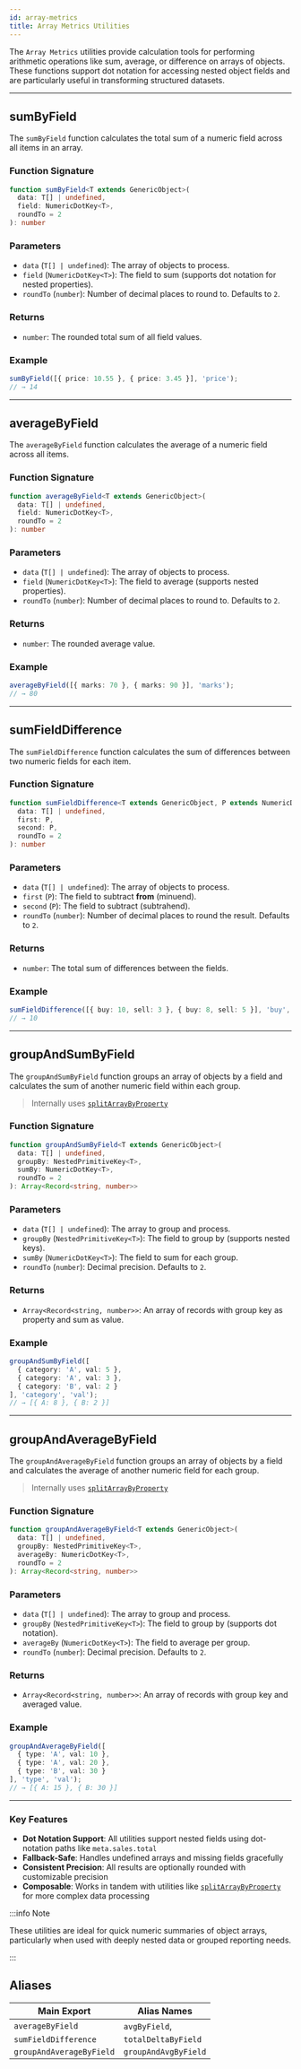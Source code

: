 ```yaml
---
id: array-metrics
title: Array Metrics Utilities
---
```


<!-- markdownlint-disable-file MD024 -->

The `Array Metrics` utilities provide calculation tools for performing arithmetic operations like sum, average, or difference on arrays of objects. These functions support dot notation for accessing nested object fields and are particularly useful in transforming structured datasets.

---

## sumByField

The `sumByField` function calculates the total sum of a numeric field across all items in an array.

### Function Signature

```ts
function sumByField<T extends GenericObject>(
  data: T[] | undefined,
  field: NumericDotKey<T>,
  roundTo = 2
): number
````

### Parameters

* `data` (`T[] | undefined`): The array of objects to process.
* `field` (`NumericDotKey<T>`): The field to sum (supports dot notation for nested properties).
* `roundTo` (`number`): Number of decimal places to round to. Defaults to `2`.

### Returns

* `number`: The rounded total sum of all field values.

### Example

```ts
sumByField([{ price: 10.55 }, { price: 3.45 }], 'price');
// → 14
```

---

## averageByField

The `averageByField` function calculates the average of a numeric field across all items.

### Function Signature

```ts
function averageByField<T extends GenericObject>(
  data: T[] | undefined,
  field: NumericDotKey<T>,
  roundTo = 2
): number
```

### Parameters

* `data` (`T[] | undefined`): The array of objects to process.
* `field` (`NumericDotKey<T>`): The field to average (supports nested properties).
* `roundTo` (`number`): Number of decimal places to round to. Defaults to `2`.

### Returns

* `number`: The rounded average value.

### Example

```ts
averageByField([{ marks: 70 }, { marks: 90 }], 'marks');
// → 80
```

---

## sumFieldDifference

The `sumFieldDifference` function calculates the sum of differences between two numeric fields for each item.

### Function Signature

```ts
function sumFieldDifference<T extends GenericObject, P extends NumericDotKey<T>>(
  data: T[] | undefined,
  first: P,
  second: P,
  roundTo = 2
): number
```

### Parameters

* `data` (`T[] | undefined`): The array of objects to process.
* `first` (`P`): The field to subtract **from** (minuend).
* `second` (`P`): The field to subtract (subtrahend).
* `roundTo` (`number`): Number of decimal places to round the result. Defaults to `2`.

### Returns

* `number`: The total sum of differences between the fields.

### Example

```ts
sumFieldDifference([{ buy: 10, sell: 3 }, { buy: 8, sell: 5 }], 'buy', 'sell');
// → 10
```

---

## groupAndSumByField

The `groupAndSumByField` function groups an array of objects by a field and calculates the sum of another numeric field within each group.

> Internally uses [`splitArrayByProperty`](split-array#splitarraybyproperty)

### Function Signature

```ts
function groupAndSumByField<T extends GenericObject>(
  data: T[] | undefined,
  groupBy: NestedPrimitiveKey<T>,
  sumBy: NumericDotKey<T>,
  roundTo = 2
): Array<Record<string, number>>
```

### Parameters

* `data` (`T[] | undefined`): The array to group and process.
* `groupBy` (`NestedPrimitiveKey<T>`): The field to group by (supports nested keys).
* `sumBy` (`NumericDotKey<T>`): The field to sum for each group.
* `roundTo` (`number`): Decimal precision. Defaults to `2`.

### Returns

* `Array<Record<string, number>>`: An array of records with group key as property and sum as value.

### Example

```ts
groupAndSumByField([
  { category: 'A', val: 5 },
  { category: 'A', val: 3 },
  { category: 'B', val: 2 }
], 'category', 'val');
// → [{ A: 8 }, { B: 2 }]
```

---

## groupAndAverageByField

The `groupAndAverageByField` function groups an array of objects by a field and calculates the average of another numeric field for each group.

> Internally uses [`splitArrayByProperty`](split-array#splitarraybyproperty)

### Function Signature

```ts
function groupAndAverageByField<T extends GenericObject>(
  data: T[] | undefined,
  groupBy: NestedPrimitiveKey<T>,
  averageBy: NumericDotKey<T>,
  roundTo = 2
): Array<Record<string, number>>
```

### Parameters

* `data` (`T[] | undefined`): The array to group and process.
* `groupBy` (`NestedPrimitiveKey<T>`): The field to group by (supports dot notation).
* `averageBy` (`NumericDotKey<T>`): The field to average per group.
* `roundTo` (`number`): Decimal precision. Defaults to `2`.

### Returns

* `Array<Record<string, number>>`: An array of records with group key and averaged value.

### Example

```ts
groupAndAverageByField([
  { type: 'A', val: 10 },
  { type: 'A', val: 20 },
  { type: 'B', val: 30 }
], 'type', 'val');
// → [{ A: 15 }, { B: 30 }]
```

---

### Key Features

* **Dot Notation Support**: All utilities support nested fields using dot-notation paths like `meta.sales.total`
* **Fallback-Safe**: Handles undefined arrays and missing fields gracefully
* **Consistent Precision**: All results are optionally rounded with customizable precision
* **Composable**: Works in tandem with utilities like [`splitArrayByProperty`](split-array#splitarraybyproperty) for more complex data processing

:::info Note

These utilities are ideal for quick numeric summaries of object arrays, particularly when used with deeply nested data or grouped reporting needs.

:::

## Aliases

| Main Export              | Alias Names            |
|--------------------------|------------------------|
| `averageByField`         | `avgByField`,          |
| `sumFieldDifference`     | `totalDeltaByField`    |
| `groupAndAverageByField` | `groupAndAvgByField`   |
